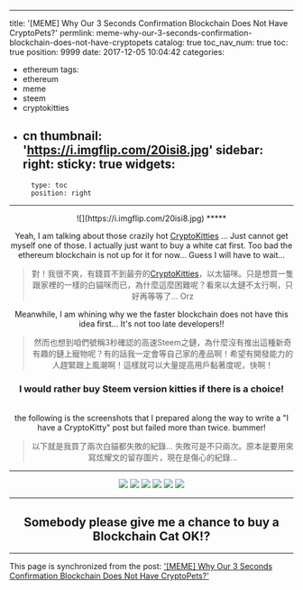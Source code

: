
---
title: '[MEME] Why Our 3 Seconds Confirmation Blockchain Does Not Have CryptoPets?'
permlink: meme-why-our-3-seconds-confirmation-blockchain-does-not-have-cryptopets
catalog: true
toc_nav_num: true
toc: true
position: 9999
date: 2017-12-05 10:04:42
categories:
- ethereum
tags:
- ethereum
- meme
- steem
- cryptokitties
- cn
thumbnail: 'https://i.imgflip.com/20isi8.jpg'
sidebar:
    right:
        sticky: true
widgets:
    -
        type: toc
        position: right
---


<center>
![](https://i.imgflip.com/20isi8.jpg)
*****

Yeah, I am talking about those crazily hot [CryptoKitties](https://www.cryptokitties.co/) ... Just cannot get myself one of those. I actually just want to buy a white cat first. Too bad the ethereum blockchain is not up for it for now... Guess I will have to wait... 

>對！我很不爽，有錢買不到最夯的[CryptoKitties](https://www.cryptokitties.co/)，以太貓咪。只是想買一隻跟家裡的一樣的白貓咪而已，為什麼這麼困難呢？看來以太鏈不太行啊，只好再等等了... Orz

Meanwhile, I am whining why we the faster blockchain does not have this idea first... It's not too late developers!! 

>然而也想到咱們號稱3秒確認的高速Steem之鏈，為什麼沒有推出這種新奇有趣的鏈上寵物呢？有的話我一定會等自己家的產品啊！希望有開發能力的人趕緊跟上風潮啊！這樣就可以大量提高用戶黏著度呢，快啊！

### I would rather buy Steem version kitties if there is a choice!

<br>the following is the screenshots that I prepared along the way to write a "I have a CryptoKitty" post but failed more than twice. bummer!

>以下就是我買了兩次白貓都失敗的紀錄... 失敗可是不只兩次。原本是要用來寫炫耀文的留存圖片，現在是傷心的紀錄... 

****

![](https://steemitimages.com/DQmfCm2VFe31U3K1CBLKptJ2wPjMA6w5Mj3r6CUbpx6kLGq/image.png)
![](https://steemitimages.com/DQmUhqmcEogYuinJoQfPa9oLTm9mgyFPY5AXebtS451nSR5/image.png)
![](https://steemitimages.com/DQmaLHdof5EPgqpMdTpVVjW1yTMju22tV19ZC9Tq3UD9iDW/image.png)
![](https://steemitimages.com/DQmWF5VvYEX8ur2oSXHPm8Yzs5UoTwEwTAq5LF8rzQBfJk9/image.png)
![](https://steemitimages.com/DQmRMJTswBaW9bJLerER9ZwPdd6RUzcNa46koB9iD9Szs1q/image.png)
![](https://steemitimages.com/DQmUKFuSe8CybXTz7cnEXrR3ca1xYPgsduHNA7AN73RrjYx/image.png)

****

## Somebody please give me a chance to buy a Blockchain Cat OK!?

</center>

- - -

This page is synchronized from the post: ['[MEME] Why Our 3 Seconds Confirmation Blockchain Does Not Have CryptoPets?'](https://steemit.com/@deanliu/meme-why-our-3-seconds-confirmation-blockchain-does-not-have-cryptopets)
